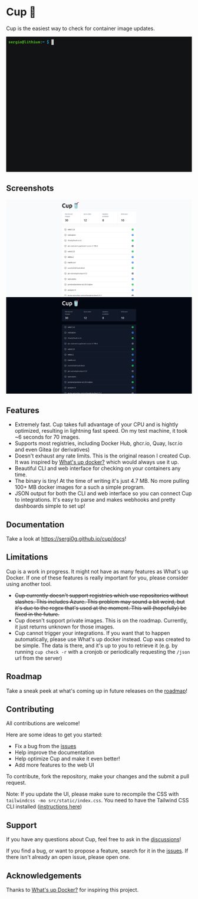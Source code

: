 # Cup 🥤

Cup is the easiest way to check for container image updates.

![Demo](screenshots/cup.gif)

## Screenshots

![Cup web in light mode](screenshots/web_light.png)
![Cup web in dark mode](screenshots/web_dark.png)

## Features

- Extremely fast. Cup takes full advantage of your CPU and is hightly optimized, resulting in lightning fast speed. On my test machine, it took ~6 seconds for 70 images.
- Supports most registries, including Docker Hub, ghcr.io, Quay, lscr.io and even Gitea (or derivatives)
- Doesn't exhaust any rate limits. This is the original reason I created Cup. It was inspired by [What's up docker?](https://github.com/fmartinou/whats-up-docker) which would always use it up.
- Beautiful CLI and web interface for checking on your containers any time.
- The binary is tiny! At the time of writing it's just 4.7 MB. No more pulling 100+ MB docker images for a such a simple program.
- JSON output for both the CLI and web interface so you can connect Cup to integrations. It's easy to parse and makes webhooks and pretty dashboards simple to set up!

## Documentation

Take a look at https://sergi0g.github.io/cup/docs!

## Limitations

Cup is a work in progress. It might not have as many features as What's up Docker. If one of these features is really important for you, please consider using another tool.

- ~~Cup currently doesn't support registries which use repositories without slashes. This includes Azure. This problem may sound a bit weird, but it's due to the regex that's used at the moment. This will (hopefully) be fixed in the future.~~
- Cup doesn't support private images. This is on the roadmap. Currently, it just returns unknown for those images.
- Cup cannot trigger your integrations. If you want that to happen automatically, please use What's up docker instead. Cup was created to be simple. The data is there, and it's up to you to retrieve it (e.g. by running `cup check -r` with a cronjob or periodically requesting the `/json` url from the server)

## Roadmap
Take a sneak peek at what's coming up in future releases on the [roadmap](https://github.com/users/sergi0g/projects/2)!

## Contributing

All contributions are welcome!

Here are some ideas to get you started:

- Fix a bug from the [issues](https://github.com/sergi0g/cup/issues)
- Help improve the documentation
- Help optimize Cup and make it even better!
- Add more features to the web UI

To contribute, fork the repository, make your changes and the submit a pull request.

Note: If you update the UI, please make sure to recompile the CSS with `tailwindcss -mo src/static/index.css`. You need to have the Tailwind CSS CLI installed ([instructions here](https://tailwindcss.com/docs/installation))

## Support

If you have any questions about Cup, feel free to ask in the [discussions](https://github.com/sergi0g/cup/discussions)!

If you find a bug, or want to propose a feature, search for it in the [issues](https://github.com/sergi0g/cup/issues). If there isn't already an open issue, please open one.

## Acknowledgements

Thanks to [What's up Docker?](https://github.com/fmartinou/whats-up-docker) for inspiring this project.
